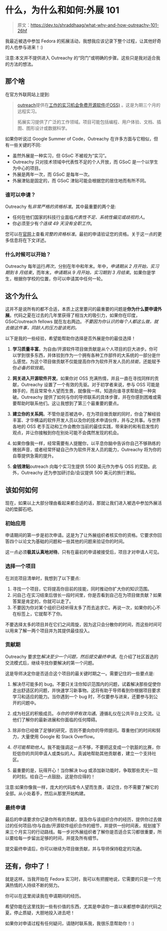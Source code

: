 # 什么，为什么和如何:外展 101

> 原文：<https://dev.to/shraddhaag/what-why-and-how-outreachy-101-26hf>

我最近被选中参加 Fedora 的拓展活动，我想我应该记录下整个过程，让其他好奇的人也参与进来！:)

注意:本文并不提供进入 Outreachy 的“窍门”或明确的步骤。这些只是我对适合我的方法的想法。

## 那个啥

在官方外联网站上提到:

> [outreach](https://www.outreachy.org/)提供在[工作的实习机会免费开源软件(FOSS)](https://en.wikipedia.org/wiki/Free_and_open-source_software) 。这是为期三个月的远程实习。
> 
> 拓展实习提供了广泛的工作领域。项目可能包括编程、用户体验、文档、插图、图形设计或数据科学。

如果你听说过 Google Summer of Code，Outreachy 在许多方面与它相似，但有一些关键的不同:

*   虽然外展是一种实习，但 GSoC 不被视为“实习”。
*   Outreachy 只对技术领域中代表性不足的个人开放，而 GSoC 是一个以学生为中心的项目。
*   外展是两年一次，而 GSoC 是每年一次。
*   外展津贴是固定的，而 GSoC 津贴可能会根据您的居住地而有所不同。

### 谁可以申请？

Outreachy 有*非常严格的资格标准*。其中最重要的两个是:

*   任何在他们国家的科技行业面临*代表性不足、系统性偏见或歧视的人*。
*   你必须至少有*个连续 49 天没有全职工作*。

您可以在[官网](https://www.outreachy.org/apply/eligibility/)上查看*完整的资格标准*。最初的申请验证您的资格。关于这一点的更多信息将在下文详述。

### 什么时候可以开始？

Outreachy 每年运行*两次*，分别在年中和年末。年中，*申请期从 2 月开始，实习期到 8 月结束*，而年末，*申请期从 9 月开始，实习期到 3 月结束*。如果你是学生，根据你学校的位置，你可以申请其中任何一轮。

## 这个为什么

这并不是说所有的都不合适，本质上这里要问的最重要的问题是**你为什么要申请外展**。代码之夏在过去的几年里获得了相当大的吸引力，如果你在印度，GSoC/outreach fellows 就在左右两边。*不要因为你认识的每个人都这么做，就去做这件事，同龄人的压力是该死的。*

以下是我的一些经验，希望能帮助你选择是否外展是你的最佳选择！

1.  **学习质量丰富**。为自由/开源软件项目做贡献是从个人项目的巨大进步。你可以学到很多东西，并体验到作为一个拥有各种工作部件的大系统的一部分是什么感觉。为这个项目做贡献不仅能提高你作为软件开发人员的*技能*，还能赋予你*必备的软技能*。

2.  **网关进入开源软件开发**。如果你对 OSS 充满热情，并且一直在寻找同样的贡献，Outreachy 设置了一个有效的先驱。对于初学者来说，参与 OSS 可能是棘手的，而且常常令人望而生畏，就像我一样。知道向谁寻求帮助是一种突破。Outreachy 提供了如何与你的导师联系的具体步骤，并在你感到困难或需要帮助时联系他们。这让我想到了第三个最重要的要点。

3.  **建立你的关系网**。不管你是否被选中，在为项目做贡献的同时，你会了解经验丰富、才华横溢的软件开发人员以及你的技术申请伙伴，并与之共事。与世界各地的 OSS 老手互动和工作会教你当前的最佳实践，带来新的和有启发性的观点，并让你接触到你在别处可能不会偶然发现的机会。

4.  如果你像我一样，经常需要有人提醒你，以平息你脑中告诉你自己不够熟练的微弱声音，或者经常怀疑自己作为软件开发人员的能力，Outreachy 将为你的自尊提供急需的提升。

5.  **金钱津贴**outreach 向每个实习生提供 5500 美元作为参与 OSS 的奖励。此外，Outreachy 还为参加研讨会/会议提供 500 美元的旅行津贴。

## 该如何如何

现在，如果以上大部分理由看起来都合适的话，那就让我们进入被选中参加外展活动的垫脚石吧。

### 初始应用

申请期间的第一步是初次申请。这是为了让外展组织者核实你的资格。它要求你回答四个以论文为基础的问题和一些其他的问题来验证你的时间。

这一点必须**极其认真地对待**。只有在最初的申请被接受后，项目才对申请人可见。

### 选择一个项目

在浏览项目清单时，我想到了以下要点:

1.  寻找一个项目，它将提高你目前的技能，同时推动你扩大你的知识范围。
2.  问自己:在实习结束后很长一段时间里，你是否看到自己在为项目做贡献？如果答案是肯定的，你就可以走了。
3.  不要因为你对某个组织已经听得太多了而去追求它。再说一次，如果你的心不在标签上，它就帮不了你。

不要选择太多的项目并在它们之间周旋，因为这只会分散你的时间，而这些时间可以用来了解一两个项目并为其提供最佳投入。

### 贡献期

Outreachy 要求您*解决至少一个问题，然后提交最终申请*。在介绍了社区首选的交流模式后，继续寻找你要解决的第一个问题。

这是导师决定你是否适合这个项目的最关键时期之一。需要记住的一些要点是:

1.  解决尽可能多的 bug。不要只关注你知识范围内的问题，试着解决那些促使你走出舒适区的问题，并快速学习新事物。这将有助于导师看到你根据项目要求学习和适应的能力。当你遇到一个 bug 时，不仅要参与进来，还要参与到公开的问题中。

2.  成为社区的积极成员。*与你的导师有效沟通*。遵循礼仪在公共平台上交流。让他们了解你的最新进展和你面临的任何障碍。

3.  除非你已经做了足够的研究，否则不要向你的导师提问。尊重他们的时间和努力，大量使用 Google 和 Stack Overflow。

4.  *尽可能帮助他人*。我不能强调这一点不够，不要把这变成一个肮脏的比赛，你贬低你的共同申请人或类似的人。真诚地帮助其他贡献者，建立一个支持社区。

5.  最重要的是，玩得开心！当你解决 bug 或添加新功能时，争取那些灵光一现的时刻。给自己一点鼓励，这是你应得的！

注意:如果你像我一样，庞大的代码库令人望而生畏，请记住，你不需要了解它的全部。从小处着手，然后从那里开始构建。

### 最终申请

最后的申请要求你记录你所有的贡献，提及你与该组织合作的经历，提供你过去做过的任何项目/你与自由/开源软件组织合作的细节，并提供一份时间表，规划接下来三个月实习的行动路线。每一步对外展组织者了解你是否适合实习都很重要，所以要给每一步留出足够的时间，并提及所有细节。

提交最终申请后，你可以继续为项目做贡献，并与导师保持稳定的沟通。

## 还有，你中了！

就是这样。当我开始在 Fedora 实习时，我可以有把握地说，它需要的只是一个充满热情的人持续不断的努力。

你可以在这里阅读我在申请期间的经历。

希望你能在这里找到一些有价值的东西，尤其是申请你一直以来都想申请的代码之夏。停止质疑，大胆地投入进去吧！

如果你对申请过程有任何疑问，请随时联系我，我很乐意帮助你！:)